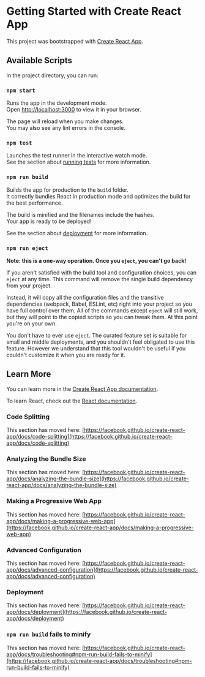 # Getting Started with Create React App

This project was bootstrapped with [Create React App](https://github.com/facebook/create-react-app).

## Available Scripts

In the project directory, you can run:

### `npm start`

Runs the app in the development mode.\
Open [http://localhost:3000](http://localhost:3000) to view it in your browser.

The page will reload when you make changes.\
You may also see any lint errors in the console.

### `npm test`

Launches the test runner in the interactive watch mode.\
See the section about [running tests](https://facebook.github.io/create-react-app/docs/running-tests) for more information.

### `npm run build`

Builds the app for production to the `build` folder.\
It correctly bundles React in production mode and optimizes the build for the best performance.

The build is minified and the filenames include the hashes.\
Your app is ready to be deployed!

See the section about [deployment](https://facebook.github.io/create-react-app/docs/deployment) for more information.

### `npm run eject`

**Note: this is a one-way operation. Once you `eject`, you can't go back!**

If you aren't satisfied with the build tool and configuration choices, you can `eject` at any time. This command will remove the single build dependency from your project.

Instead, it will copy all the configuration files and the transitive dependencies (webpack, Babel, ESLint, etc) right into your project so you have full control over them. All of the commands except `eject` will still work, but they will point to the copied scripts so you can tweak them. At this point you're on your own.

You don't have to ever use `eject`. The curated feature set is suitable for small and middle deployments, and you shouldn't feel obligated to use this feature. However we understand that this tool wouldn't be useful if you couldn't customize it when you are ready for it.

## Learn More

You can learn more in the [Create React App documentation](https://facebook.github.io/create-react-app/docs/getting-started).

To learn React, check out the [React documentation](https://reactjs.org/).

### Code Splitting

This section has moved here: [https://facebook.github.io/create-react-app/docs/code-splitting](https://facebook.github.io/create-react-app/docs/code-splitting)

### Analyzing the Bundle Size

This section has moved here: [https://facebook.github.io/create-react-app/docs/analyzing-the-bundle-size](https://facebook.github.io/create-react-app/docs/analyzing-the-bundle-size)

### Making a Progressive Web App

This section has moved here: [https://facebook.github.io/create-react-app/docs/making-a-progressive-web-app](https://facebook.github.io/create-react-app/docs/making-a-progressive-web-app)

### Advanced Configuration

This section has moved here: [https://facebook.github.io/create-react-app/docs/advanced-configuration](https://facebook.github.io/create-react-app/docs/advanced-configuration)

### Deployment

This section has moved here: [https://facebook.github.io/create-react-app/docs/deployment](https://facebook.github.io/create-react-app/docs/deployment)

### `npm run build` fails to minify

This section has moved here: [https://facebook.github.io/create-react-app/docs/troubleshooting#npm-run-build-fails-to-minify](https://facebook.github.io/create-react-app/docs/troubleshooting#npm-run-build-fails-to-minify)

<!-- 2024-12-02T03:51:27+05:30 -->
<!-- 2025-02-12T01:16:41+05:30 -->
<!-- 2025-02-23T03:09:42+05:30 -->
<!-- 2025-04-07T06:42:51+05:30 -->
<!-- 2025-06-12T09:14:09+05:30 -->
<!-- 2025-07-10T01:51:14+05:30 -->
<!-- 2025-07-30T00:48:17+05:30 -->
<!-- 2025-09-07T09:55:22+05:30 -->
<!-- 2025-09-21T05:21:24+05:30 -->
<!-- Update 2024-11-14T11:28:12+05:30 -->
<!-- Update 2024-11-16T10:15:14+05:30 -->
<!-- Update 2024-12-14T14:05:23+05:30 -->
<!-- Update 2024-12-19T11:48:28+05:30 -->
<!-- Update 2025-01-07T09:59:43+05:30 -->
<!-- Update 2025-01-09T08:18:45+05:30 -->
<!-- Update 2025-01-11T11:30:48+05:30 -->
<!-- Update 2025-01-23T14:34:54+05:30 -->
<!-- Update 2025-02-28T08:39:17+05:30 -->
<!-- Update 2025-03-01T15:03:19+05:30 -->
<!-- Update 2025-03-02T10:17:21+05:30 -->
<!-- Update 2025-04-01T19:08:33+05:30 -->
<!-- Update 2025-04-18T08:48:46+05:30 -->
<!-- Update 2025-05-13T06:02:47+05:30 -->
<!-- Update 2025-05-16T14:00:52+05:30 -->
<!-- Update 2025-05-17T16:01:54+05:30 -->
<!-- Update 2025-05-17T17:13:54+05:30 -->
<!-- Update 2025-05-21T09:43:55+05:30 -->
<!-- Update 2025-06-04T16:45:01+05:30 -->
<!-- Update 2025-06-04T16:43:01+05:30 -->
<!-- Update 2025-06-12T17:57:06+05:30 -->
<!-- Update 2025-07-07T16:08:22+05:30 -->
<!-- Update 2025-07-07T14:30:22+05:30 -->
<!-- Update 2025-07-13T16:27:23+05:30 -->
<!-- Update 2025-07-20T09:38:27+05:30 -->
<!-- Update 2025-07-21T13:20:28+05:30 -->
<!-- Update 2025-07-27T13:03:32+05:30 -->
<!-- Update 2025-07-27T05:57:32+05:30 -->
<!-- Update 2025-08-04T19:26:36+05:30 -->
<!-- Update 2025-08-12T06:36:40+05:30 -->
<!-- Update 2025-08-12T09:47:40+05:30 -->
<!-- Update 2025-08-22T12:26:52+05:30 -->
<!-- Update 2025-08-25T16:31:55+05:30 -->
<!-- Update 2025-10-15T10:15:22+05:30 -->